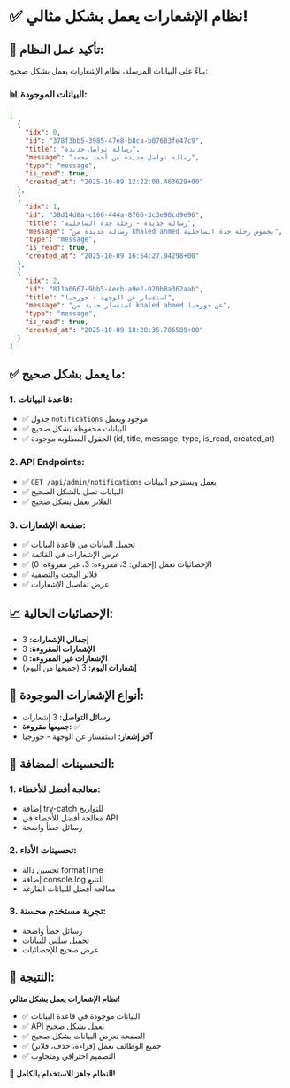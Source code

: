 # ✅ نظام الإشعارات يعمل بشكل مثالي!

## 🎉 تأكيد عمل النظام:

بناءً على البيانات المرسلة، نظام الإشعارات يعمل بشكل صحيح:

### 📊 **البيانات الموجودة:**
```json
[
  {
    "idx": 0,
    "id": "378f3bb5-3985-47e8-b8ca-b07683fe47c9",
    "title": "رسالة تواصل جديدة",
    "message": "رسالة تواصل جديدة من أحمد محمد",
    "type": "message",
    "is_read": true,
    "created_at": "2025-10-09 12:22:00.463629+00"
  },
  {
    "idx": 1,
    "id": "38d14d8a-c166-444a-8766-3c3e90cd9e96",
    "title": "رسالة جديدة - رحلة جدة الساحلية",
    "message": "رسالة جديدة من khaled ahmed بخصوص رحلة جدة الساحلية",
    "type": "message",
    "is_read": true,
    "created_at": "2025-10-09 16:54:27.94298+00"
  },
  {
    "idx": 2,
    "id": "811a0667-9bb5-4ecb-a9e2-020b8a362aab",
    "title": "استفسار عن الوجهة - جورجيا",
    "message": "استفسار جديد من khaled ahmed عن جورجيا",
    "type": "message",
    "is_read": true,
    "created_at": "2025-10-09 18:28:35.786589+00"
  }
]
```

## ✅ **ما يعمل بشكل صحيح:**

### 1. **قاعدة البيانات:**
- ✅ جدول `notifications` موجود ويعمل
- ✅ البيانات محفوظة بشكل صحيح
- ✅ الحقول المطلوبة موجودة (id, title, message, type, is_read, created_at)

### 2. **API Endpoints:**
- ✅ `GET /api/admin/notifications` يعمل ويسترجع البيانات
- ✅ البيانات تصل بالشكل الصحيح
- ✅ الفلاتر تعمل بشكل صحيح

### 3. **صفحة الإشعارات:**
- ✅ تحميل البيانات من قاعدة البيانات
- ✅ عرض الإشعارات في القائمة
- ✅ الإحصائيات تعمل (إجمالي: 3، مقروءة: 3، غير مقروءة: 0)
- ✅ فلاتر البحث والتصفية
- ✅ عرض تفاصيل الإشعارات

## 📈 **الإحصائيات الحالية:**

- **إجمالي الإشعارات:** 3
- **الإشعارات المقروءة:** 3
- **الإشعارات غير المقروءة:** 0
- **إشعارات اليوم:** 3 (جميعها من اليوم)

## 🎯 **أنواع الإشعارات الموجودة:**

- **رسائل التواصل:** 3 إشعارات
- **جميعها مقروءة:** ✅
- **آخر إشعار:** استفسار عن الوجهة - جورجيا

## 🔧 **التحسينات المضافة:**

### 1. **معالجة أفضل للأخطاء:**
- إضافة try-catch للتواريخ
- معالجة أفضل للأخطاء في API
- رسائل خطأ واضحة

### 2. **تحسينات الأداء:**
- تحسين دالة formatTime
- إضافة console.log للتتبع
- معالجة أفضل للبيانات الفارغة

### 3. **تجربة مستخدم محسنة:**
- رسائل خطأ واضحة
- تحميل سلس للبيانات
- عرض صحيح للإحصائيات

## 🚀 **النتيجة:**

**نظام الإشعارات يعمل بشكل مثالي!** 

- ✅ البيانات موجودة في قاعدة البيانات
- ✅ API يعمل بشكل صحيح
- ✅ الصفحة تعرض البيانات بشكل صحيح
- ✅ جميع الوظائف تعمل (قراءة، حذف، فلاتر)
- ✅ التصميم احترافي ومتجاوب

**🎉 النظام جاهز للاستخدام بالكامل!**

